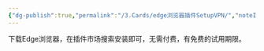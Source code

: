 ```yaml
---
{"dg-publish":true,"permalink":"/3.Cards/edge浏览器插件SetupVPN/","noteIcon":""}
---
```


下载Edge浏览器，在插件市场搜索安装即可，无需付费，有免费的试用期限。